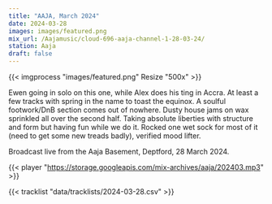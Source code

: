 ```yaml
---
title: "AAJA, March 2024"
date: 2024-03-28
images: images/featured.png
mix_url: /Aajamusic/cloud-696-aaja-channel-1-28-03-24/
station: Aaja
draft: false
---
```


{{< imgprocess "images/featured.png" Resize "500x" >}}

Ewen going in solo on this one, while Alex does his ting in Accra. At least a few tracks with spring in the name to toast the equinox. A soulful footwork/DnB section comes out of nowhere. Dusty house jams on wax sprinkled all over the second half. Taking absolute liberties with structure and form but having fun while we do it. Rocked one wet sock for most of it (need to get some new treads badly), verified mood lifter.

Broadcast live from the Aaja Basement, Deptford, 28 March 2024.

{{< player "https://storage.googleapis.com/mix-archives/aaja/202403.mp3" >}}

{{< tracklist "data/tracklists/2024-03-28.csv" >}}
